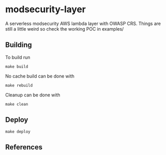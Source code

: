 # modsecurity-layer
A serverless modsecurity AWS lambda layer with OWASP CRS. Things are still a little weird so check the working POC in examples/

## Building

To build run 

```
make build
```

No cache build can be done with 
```
make rebuild
```

Cleanup can be done with

```
make clean
```

## Deploy
```
make deploy
```

## References
